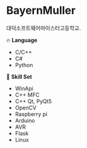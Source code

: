 BayernMuller
=============
대덕소프트웨어마이스터고등학교.


🔥 **Language**
* C/C++ 
* C#
* Python

🚀 **Skill Set**
* WinApi
* C++ MFC
* C++ Qt, PyQt5
* OpenCV
* Raspberry pi
* Arduino
* AVR
* Flask
* Linux